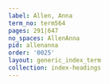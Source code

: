 ```yaml
---
label: Allen, Anna
term_no: term564
pages: 291|647
no_spaces: AllenAnna
pid: allenanna
order: '0025'
layout: generic_index_term
collection: index-headings
---
```

